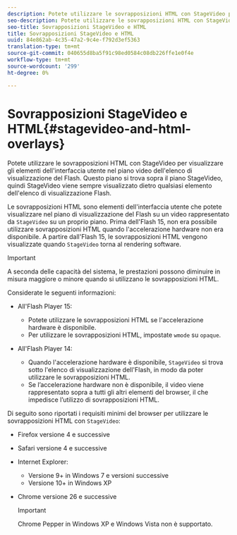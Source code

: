 ```yaml
---
description: Potete utilizzare le sovrapposizioni HTML con StageVideo per visualizzare gli elementi dell'interfaccia utente nel piano video dell'elenco di visualizzazione del Flash. Questo piano si trova sopra il piano StageVideo, quindi StageVideo viene sempre visualizzato dietro qualsiasi elemento dell'elenco di visualizzazione Flash.
seo-description: Potete utilizzare le sovrapposizioni HTML con StageVideo per visualizzare gli elementi dell'interfaccia utente nel piano video dell'elenco di visualizzazione del Flash. Questo piano si trova sopra il piano StageVideo, quindi StageVideo viene sempre visualizzato dietro qualsiasi elemento dell'elenco di visualizzazione Flash.
seo-title: Sovrapposizioni StageVideo e HTML
title: Sovrapposizioni StageVideo e HTML
uuid: 84e862ab-4c35-47a2-9c4e-f792d3ef5363
translation-type: tm+mt
source-git-commit: 040655d8ba5f91c98ed0584c08db226ffe1e0f4e
workflow-type: tm+mt
source-wordcount: '299'
ht-degree: 0%

---
```



# Sovrapposizioni StageVideo e HTML{#stagevideo-and-html-overlays}

Potete utilizzare le sovrapposizioni HTML con StageVideo per visualizzare gli elementi dell&#39;interfaccia utente nel piano video dell&#39;elenco di visualizzazione del Flash. Questo piano si trova sopra il piano StageVideo, quindi StageVideo viene sempre visualizzato dietro qualsiasi elemento dell&#39;elenco di visualizzazione Flash.

Le sovrapposizioni HTML sono elementi dell&#39;interfaccia utente che potete visualizzare nel piano di visualizzazione del Flash su un video rappresentato da `StageVideo` su un proprio piano. Prima dell&#39;Flash 15, non era possibile utilizzare sovrapposizioni HTML quando l&#39;accelerazione hardware non era disponibile. A partire dall&#39;Flash 15, le sovrapposizioni HTML vengono visualizzate quando `StageVideo` torna al rendering software.

>[!IMPORTANT]
>
>A seconda delle capacità del sistema, le prestazioni possono diminuire in misura maggiore o minore quando si utilizzano le sovrapposizioni HTML.

Considerate le seguenti informazioni:

* All&#39;Flash Player 15:

   * Potete utilizzare le sovrapposizioni HTML se l&#39;accelerazione hardware è disponibile.
   * Per utilizzare le sovrapposizioni HTML, impostate `wmode` su `opaque`.

* All&#39;Flash Player 14:

   * Quando l&#39;accelerazione hardware è disponibile, `StageVideo` si trova sotto l&#39;elenco di visualizzazione dell&#39;Flash, in modo da poter utilizzare le sovrapposizioni HTML.
   * Se l’accelerazione hardware non è disponibile, il video viene rappresentato sopra a tutti gli altri elementi del browser, il che impedisce l’utilizzo di sovrapposizioni HTML.

Di seguito sono riportati i requisiti minimi del browser per utilizzare le sovrapposizioni HTML con `StageVideo`:

* Firefox versione 4 e successive
* Safari versione 4 e successive
* Internet Explorer:

   * Versione 9+ in Windows 7 e versioni successive
   * Versione 10+ in Windows XP

* Chrome versione 26 e successive

   >[!IMPORTANT]
   >
   >Chrome Pepper in Windows XP e Windows Vista non è supportato.

